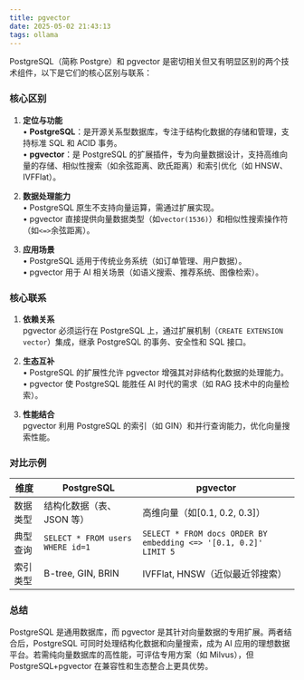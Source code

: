 ```yaml
---
title: pgvector
date: 2025-05-02 21:43:13
tags: ollama
---
```


PostgreSQL（简称 Postgre）和 pgvector 是密切相关但又有明显区别的两个技术组件，以下是它们的核心区别与联系：

### 核心区别

1. **定位与功能**  
   • **PostgreSQL**：是开源关系型数据库，专注于结构化数据的存储和管理，支持标准 SQL 和 ACID 事务。  
   • **pgvector**：是 PostgreSQL 的扩展插件，专为向量数据设计，支持高维向量的存储、相似性搜索（如余弦距离、欧氏距离）和索引优化（如 HNSW、IVFFlat）。

2. **数据处理能力**  
   • PostgreSQL 原生不支持向量运算，需通过扩展实现。  
   • pgvector 直接提供向量数据类型（如`vector(1536)`）和相似性搜索操作符（如`<=>`余弦距离）。

3. **应用场景**  
   • PostgreSQL 适用于传统业务系统（如订单管理、用户数据）。  
   • pgvector 用于 AI 相关场景（如语义搜索、推荐系统、图像检索）。

### 核心联系

1. **依赖关系**  
   pgvector 必须运行在 PostgreSQL 上，通过扩展机制（`CREATE EXTENSION vector`）集成，继承 PostgreSQL 的事务、安全性和 SQL 接口。

2. **生态互补**  
   • PostgreSQL 的扩展性允许 pgvector 增强其对非结构化数据的处理能力。  
   • pgvector 使 PostgreSQL 能胜任 AI 时代的需求（如 RAG 技术中的向量检索）。

3. **性能结合**  
   pgvector 利用 PostgreSQL 的索引（如 GIN）和并行查询能力，优化向量搜索性能。

### 对比示例

| **维度** | **PostgreSQL**                   | **pgvector**                                                     |
| -------- | -------------------------------- | ---------------------------------------------------------------- |
| 数据类型 | 结构化数据（表、JSON 等）        | 高维向量（如[0.1, 0.2, 0.3]）                                    |
| 典型查询 | `SELECT * FROM users WHERE id=1` | `SELECT * FROM docs ORDER BY embedding <=> '[0.1, 0.2]' LIMIT 5` |
| 索引类型 | B-tree, GIN, BRIN                | IVFFlat, HNSW（近似最近邻搜索）                                  |

### 总结

PostgreSQL 是通用数据库，而 pgvector 是其针对向量数据的专用扩展。两者结合后，PostgreSQL 可同时处理结构化数据和向量搜索，成为 AI 应用的理想数据平台。若需纯向量数据库的高性能，可评估专用方案（如 Milvus），但 PostgreSQL+pgvector 在兼容性和生态整合上更具优势。
